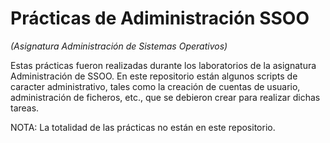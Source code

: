 # Prácticas de Adiministración SSOO

*(Asignatura Administración de Sistemas Operativos)*

Estas prácticas fueron realizadas durante los laboratorios de la asignatura Administración de SSOO.
En este repositorio están algunos scripts de caracter administrativo, tales como la creación de cuentas de usuario, 
administración de ficheros, etc., que se debieron crear para realizar dichas tareas.

NOTA: La totalidad de las prácticas no están en este repositorio.
